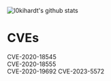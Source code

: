 ![l0kihardt's github stats](https://github-readme-stats.vercel.app/api?username=l0kihardt&show_icons=true&theme=dark&count_private=true)


# CVEs
CVE-2020-18545  
CVE-2020-18555  
CVE-2020-19692 
CVE-2023-5572 



